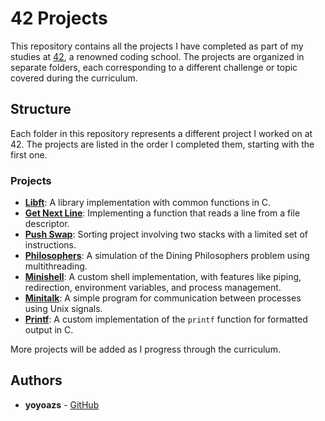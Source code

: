 # 42 Projects

This repository contains all the projects I have completed as part of my studies at [42](https://www.42.fr/), a renowned coding school. The projects are organized in separate folders, each corresponding to a different challenge or topic covered during the curriculum.

## Structure

Each folder in this repository represents a different project I worked on at 42. The projects are listed in the order I completed them, starting with the first one.

### Projects

- **[Libft](https://github.com/yoyoazs/42-projects/tree/main/Libft)**: A library implementation with common functions in C.
- **[Get Next Line](https://github.com/yoyoazs/42-projects/tree/main/get_next_line)**: Implementing a function that reads a line from a file descriptor.
- **[Push Swap](https://github.com/yoyoazs/42-projects/tree/main/push_swap)**: Sorting project involving two stacks with a limited set of instructions.
- **[Philosophers](https://github.com/yoyoazs/42-projects/tree/main/philosophers)**: A simulation of the Dining Philosophers problem using multithreading.
- **[Minishell](https://github.com/yoyoazs/42-projects/tree/main/minishell)**: A custom shell implementation, with features like piping, redirection, environment variables, and process management.
- **[Minitalk](https://github.com/yoyoazs/42-projects/tree/main/minitalk)**: A simple program for communication between processes using Unix signals.
- **[Printf](https://github.com/yoyoazs/42-projects/tree/main/printf)**: A custom implementation of the `printf` function for formatted output in C.


More projects will be added as I progress through the curriculum.

## Authors

- **yoyoazs** - [GitHub](https://github.com/yoyoazs)